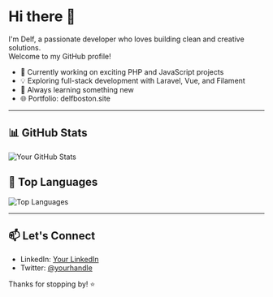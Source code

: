 # Hi there 👋

I'm Delf, a passionate developer who loves building clean and creative solutions.  
Welcome to my GitHub profile!

- 🔭 Currently working on exciting PHP and JavaScript projects  
- 💡 Exploring full-stack development with Laravel, Vue, and Filament  
- 🎯 Always learning something new  
- 🌐 Portfolio: delfboston.site

---

## 📊 GitHub Stats

![Your GitHub Stats](https://github-readme-stats.vercel.app/api?username=your-github-username&show_icons=true&theme=radical&hide_border=true)

## 🚀 Top Languages

![Top Languages](https://github-readme-stats.vercel.app/api/top-langs/?username=your-github-username&layout=compact&theme=radical&hide_border=true)

---

## 📫 Let's Connect

- LinkedIn: [Your LinkedIn](https://www.linkedin.com/in/yourname)
- Twitter: [@yourhandle](https://twitter.com/yourhandle)

Thanks for stopping by! ⭐
